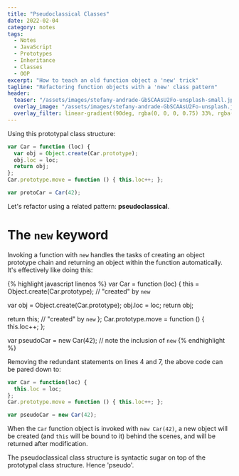 ```yaml
---
title: "Pseudoclassical Classes"
date: 2022-02-04
category: notes
tags:
  - Notes
  - JavaScript
  - Prototypes
  - Inheritance
  - Classes
  - OOP
excerpt: "How to teach an old function object a 'new' trick"
tagline: "Refactoring function objects with a 'new' class pattern"
header:
  teaser: "/assets/images/stefany-andrade-GbSCAAsU2Fo-unsplash-small.jpg"
  overlay_image: "/assets/images/stefany-andrade-GbSCAAsU2Fo-unsplash.jpg"
  overlay_filter: linear-gradient(90deg, rgba(0, 0, 0, 0.75) 33%, rgba(0, 0, 0, 0.5))
---
```


Using this prototypal class structure:

```javascript
var Car = function (loc) {
  var obj = Object.create(Car.prototype);
  obj.loc = loc;
  return obj;
};
Car.prototype.move = function () { this.loc++; };

var protoCar = Car(42);
```

Let's refactor using a related pattern: **pseudoclassical**.

# The `new` keyword

Invoking a function with `new` handles the tasks of creating an object prototype chain and returning an object within the function automatically. It's effectively like doing this:

{% highlight javascript linenos %}
var Car = function (loc) {
  this    = Object.create(Car.prototype); // "created" by `new`

  var obj = Object.create(Car.prototype);
  obj.loc = loc;
  return obj;

  return this; // "created" by `new`
};
Car.prototype.move = function () { this.loc++; };

var pseudoCar = new Car(42); // note the inclusion of `new`
{% endhighlight %}

Removing the redundant statements on lines 4 and 7, the above code can be pared down to:

```javascript
var Car = function(loc) {
  this.loc = loc;
};
Car.prototype.move = function () { this.loc++; };

var pseudoCar = new Car(42);
```

When the `Car` function object is invoked with `new Car(42)`, a new object will be created (and `this` will be bound to it) behind the scenes, and will be returned after modification.

The pseudoclassical class structure is syntactic sugar on top of the prototypal class structure. Hence 'pseudo'.